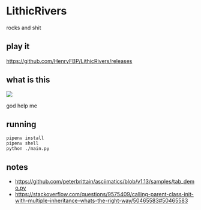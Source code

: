 # LithicRivers

rocks and shit

## play it

<https://github.com/HenryFBP/LithicRivers/releases>

## what is this

![](http://images3.memedroid.com/images/UPLOADED727/5c1d01829c2ff.jpeg)

god help me

## running

    pipenv install
    pipenv shell
    python ./main.py

## notes
- https://github.com/peterbrittain/asciimatics/blob/v1.13/samples/tab_demo.py
- https://stackoverflow.com/questions/9575409/calling-parent-class-init-with-multiple-inheritance-whats-the-right-way/50465583#50465583
